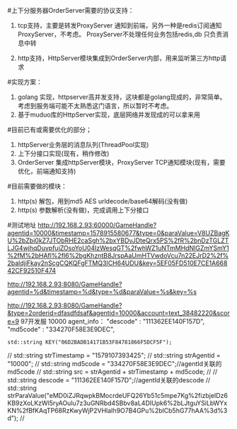 #上下分服务器OrderServer需要的协议支持：
1. tcp支持，主要是转发ProxyServer 通知到前端，另外一种是redis订阅通知ProxyServer，不考虑。
   ProxyServer不处理任何业务包括redis,db 只负责消息中转

2. http支持，HttpServer模块集成到OrderServer内部，用来监听第三方http请求

#实现方案：
1. golang 实现，httpserver高并发支持，这块都是golang现成的，非常简单。
   考虑到服务端可能不太熟悉这门语言，所以暂时不考虑。
2. 基于muduo库的HttpServer实现，底层网络并发现成的可以拿来用

#目前已有或需要优化的部分；
1. httpServer业务层的消息队列(ThreadPool实现)
2. 上下分接口实现(现有，稍作修改)
3. OrderServer 集成httpServer模块，ProxyServer TCP通知模块(现有，需要优化，前端通知支持)


#目前需要做的模块：
1. http(s) 解包，用到md5 AES urldecode/base64解码(没有做)
2. http(s) 参数解析(没有做)，完成调用上下分接口


#测试地址
http://192.168.2.93:60000/GameHandle?agentid=10000&timestamp=1578915580677&type=0&paraValue=V8UZBagKU%2bZbi0kZ7JTObRHE2caSgh%2bxYBDvJDteQrx5PS%2fR%2bnDzTGLZTLJG4wjhqDuvpfujZOsoYoU04IzWesqGT%2fwhWZ1uNTmMHdNIGZmYSmY1%2fM%2bHAfl%2fI6%2bgKhzntB8JrspAaUmHTVwdoVcu7n22EJrD2%2f%2baldjiFkay2nScgCQKQFgFTMQ3ICH64UDU&key=5EF05FD510E7CE1A66842CF92510F474


http://192.168.2.93:8080/GameHandle?agentid=%d&timestamp=%d&type=%d&paraValue=%s&key=%s



http://192.168.2.93:8080/GameHandle?&type=2orderid=dfasdfdsaf&agentid=10000&account=text_38482220&score=9
97开发服 10000 agent_info：
"descode" : "111362EE140F157D",
"md5code" : "334270F58E3E9DEC",


	std::string KEY("06D2BADB14171B53F84781866F5DCF5F");
// 							std::string strTimestamp = "1579107393425";
// 							std::string strAgentid = "10000";
// 							std::string md5code = "334270F58E3E9DEC";//agentId关联的md5code
// 							std::string src = strAgentid + strTimestamp + md5code;
// 
// 							std::string descode = "111362EE140F157D";//agentId关联的descode
// 							std::string strParaValue("eMD0iZJRqwpkBMocrdeUFQ26Yb51c5mpe7Kg%2fizbjeIDz6KB9zXoLKzWl5ryAOulu7z3uGNRbd4SBbv8aL4DIUpk6%2bLJtguYSiLbWYxKN%2fBfKAqTP68RzKwyWjP2VHlaIh9O7B4GPu%2blCb5hG77hAA%3d%3d");
// 


